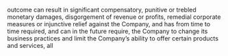 outcome  can  result  in  significant  compensatory,  punitive  or  trebled  monetary  damages,  disgorgement  of  revenue  or  profits,
remedial corporate measures or injunctive relief against the Company, and has from time to time required, and can in the future
require, the Company to change its business practices and limit the Company’s ability to offer certain products and services, all